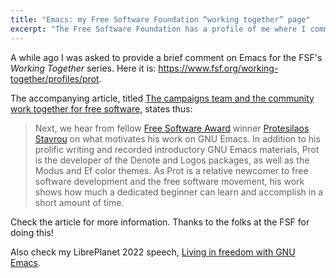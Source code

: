 ```yaml
---
title: "Emacs: my Free Software Foundation “working together” page"
excerpt: "The Free Software Foundation has a profile of me where I comment on GNU Emacs."
---
```


A while ago I was asked to provide a brief comment on Emacs for the
FSF's _Working Together_ series.  Here it is:
<https://www.fsf.org/working-together/profiles/prot>.

The accompanying article, titled [The campaigns team and the community
work together for free software](https://www.fsf.org/blogs/community/the-campaigns-team-and-the-community-work-together-for-free-software), states thus:

> Next, we hear from fellow [Free Software
> Award](https://www.fsf.org/news/free-software-awards-winners-announced-securepairs-protesilaos-stavrou-paul-eggert)
> winner [Protesilaos
> Stavrou](https://www.fsf.org/working-together/profiles/prot) on what
> motivates his work on GNU Emacs. In addition to his prolific writing
> and recorded introductory GNU Emacs materials, Prot is the developer
> of the Denote and Logos packages, as well as the Modus and Ef color
> themes. As Prot is a relative newcomer to free software development
> and the free software movement, his work shows how much a dedicated
> beginner can learn and accomplish in a short amount of time.

Check the article for more information.  Thanks to the folks at the
FSF for doing this!

Also check my LibrePlanet 2022 speech, [Living in freedom with GNU
Emacs](https://protesilaos.com/codelog/2022-03-22-libreplanet-emacs-living-freedom/).
